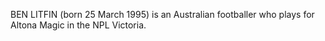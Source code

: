 BEN LITFIN (born 25 March 1995) is an Australian footballer who plays for Altona Magic in the NPL Victoria.
